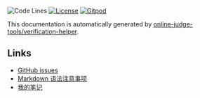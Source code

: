 ![Code Lines](https://img.shields.io/tokei/lines/github/hly1204/library)
[![License](https://img.shields.io/github/license/hly1204/library)](https://github.com/hly1204/library/blob/master/LICENSE)
[![Gitpod](https://img.shields.io/badge/Gitpod-library-orange)](https://gitpod.io/#github.com/hly1204/library)

This documentation is automatically generated by [online-judge-tools/verification-helper](https://github.com/online-judge-tools/verification-helper).

## Links

- [GitHub issues](https://github.com/hly1204/library/issues)
- [Markdown 语法注意事项](https://hly1204.github.io/library/Markdown.html)
- [我的笔记](https://hly1204.github.io/library/note.html)